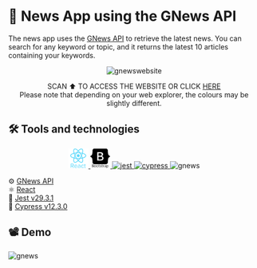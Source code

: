 # 📰 News App using the GNews API

The news app uses the [GNews API](https://gnews.io/) to retrieve the latest news. You can search for any keyword or topic, and it returns the latest 10 articles containing your keywords.

<div align="center">

![gnewswebsite](https://user-images.githubusercontent.com/78863735/217524110-03e7d40a-9d8b-45be-bbd7-b0c815fa9ba3.png)

SCAN ⬆️ TO ACCESS THE WEBSITE OR CLICK [HERE](https://incomparable-beignet-0fba0e.netlify.app/)  
Please note that depending on your web explorer, the colours may be slightly different.

</div>


## 🛠️ Tools and technologies 

<div align="center">
<a href="https://reactjs.org/" target="_blank" rel="noreferrer"> <img src="https://raw.githubusercontent.com/devicons/devicon/master/icons/react/react-original-wordmark.svg" alt="react" width="40" height="40"/> </a> <a href="https://getbootstrap.com" target="_blank" rel="noreferrer"> <img src="https://raw.githubusercontent.com/devicons/devicon/master/icons/bootstrap/bootstrap-plain-wordmark.svg" alt="bootstrap" width="40" height="40"/> </a>
<a href="https://jestjs.io" target="_blank" rel="noreferrer"> <img src="https://www.vectorlogo.zone/logos/jestjsio/jestjsio-icon.svg" alt="jest" width="40" height="40"/> </a> 
<a href="https://www.cypress.io" target="_blank" rel="noreferrer"> <img src="https://raw.githubusercontent.com/simple-icons/simple-icons/6e46ec1fc23b60c8fd0d2f2ff46db82e16dbd75f/icons/cypress.svg" alt="cypress" width="40" height="40"/> </a>
<img src="https://user-images.githubusercontent.com/78863735/217511837-3e799dfb-b811-43c1-a318-2ff87e301b85.png" alt="gnews" width="200" height="40"/>


</div>

⚙️ [GNews API](https://gnews.io/)  
⚛️ [React](https://reactjs.org/)  
🧪 [Jest v29.3.1](https://jestjs.io/docs/getting-started)  
📝 [Cypress v12.3.0](https://docs.cypress.io/guides/references/cypress-studio)  


## 📽️ Demo

![gnews](https://user-images.githubusercontent.com/78863735/217520740-39a3b71e-2581-4b2f-80ae-b31f337f04b3.gif)

